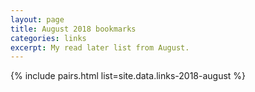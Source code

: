 ```yaml
---
layout: page
title: August 2018 bookmarks
categories: links
excerpt: My read later list from August.
---
```


{% include pairs.html list=site.data.links-2018-august %}
